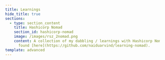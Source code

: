 ```yaml
---
title: Learnings
hide_title: true
sections:
  - type: section_content
    title: Hashicorp Nomad
    section_id: hashicorp-nomad
    image: /images/rsz_2nomad.png
    content: A collection of my dabbling / learnings with Hashicorp Nomad can be
      found [here](https://github.com/naiduarvind/learning-nomad).
template: advanced
---
```

